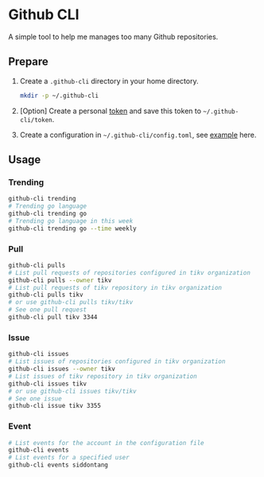 # Github CLI

A simple tool to help me manages too many Github repositories.

## Prepare

1. Create a `.github-cli` directory in your home directory. 

    ```bash
    mkdir -p ~/.github-cli
    ```

2. [Option] Create a personal [token](https://help.github.com/articles/creating-a-personal-access-token-for-the-command-line/) and save this token to `~/.github-cli/token`.

3. Create a configuration in `~/.github-cli/config.toml`, see [example](./config.toml) here.

## Usage

### Trending

```bash
github-cli trending
# Trending go language
github-cli trending go
# Trending go language in this week
github-cli trending go --time weekly
```

### Pull

```bash
github-cli pulls
# List pull requests of repositories configured in tikv organization
github-cli pulls --owner tikv
# List pull requests of tikv repository in tikv organization 
github-cli pulls tikv
# or use github-cli pulls tikv/tikv
# See one pull request
github-cli pull tikv 3344
```

### Issue

```bash
github-cli issues
# List issues of repositories configured in tikv organization 
github-cli issues --owner tikv
# List issues of tikv repository in tikv organization 
github-cli issues tikv
# or use github-cli issues tikv/tikv
# See one issue 
github-cli issue tikv 3355
```

### Event

```bash
# List events for the account in the configuration file
github-cli events 
# List events for a specified user
github-cli events siddontang
```
